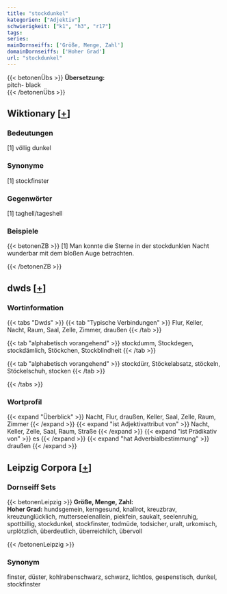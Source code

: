 ```yaml
---
title: "stockdunkel"
kategorien: ["Adjektiv"]
schwierigkeit: ["k1", "h3", "r17"]
tags:
series:
mainDornseiffs: ['Größe, Menge, Zahl']
domainDornseiffs: ['Hoher Grad']
url: "stockdunkel"
---
```


{{< betonenÜbs >}}
**Übersetzung:**  
pitch- black  
{{< /betonenÜbs >}}

## Wiktionary [[+](https://de.wiktionary.org/wiki/stockdunkel)]

### Bedeutungen
[1] völlig dunkel  

### Synonyme
[1] stockfinster  

### Gegenwörter
[1] taghell/tageshell  

### Beispiele
{{< betonenZB >}}
[1] Man konnte die Sterne in der stockdunklen Nacht wunderbar mit dem bloßen Auge betrachten.  

{{< /betonenZB >}}


## dwds [[+](https://www.dwds.de/wb/stockdunkel)]

### Wortinformation
{{< tabs "Dwds" >}}
{{< tab "Typische Verbindungen" >}}
Flur, Keller, Nacht, Raum, Saal, Zelle, Zimmer, draußen
{{< /tab >}}

{{< tab "alphabetisch vorangehend" >}}
stockdumm, Stockdegen, stockdämlich, Stöckchen, Stockblindheit
{{< /tab >}}

{{< tab "alphabetisch vorangehend" >}}
stockdürr, Stöckelabsatz, stöckeln, Stöckelschuh, stocken
{{< /tab >}}

{{< /tabs >}}

### Wortprofil
{{< expand "Überblick" >}} Nacht, Flur, draußen, Keller, Saal, Zelle, Raum, Zimmer {{< /expand >}}
{{< expand "ist Adjektivattribut von" >}} Nacht, Keller, Zelle, Saal, Raum, Straße {{< /expand >}}
{{< expand "ist Prädikativ von" >}} es {{< /expand >}}
{{< expand "hat Adverbialbestimmung" >}} draußen {{< /expand >}}

## Leipzig Corpora [[+](https://corpora.uni-leipzig.de/en/res?word=stockdunkel&corpusId=deu_newscrawl-public_2018)]

### Dornseiff Sets
{{< betonenLeipzig >}}
**Größe, Menge, Zahl:**  
**Hoher Grad:** hundsgemein, kerngesund, knallrot, kreuzbrav, kreuzunglücklich, mutterseelenallein, piekfein, saukalt, seelenruhig, spottbillig, stockdunkel, stockfinster, todmüde, todsicher, uralt, urkomisch, urplötzlich, überdeutlich, überreichlich, übervoll  

{{< /betonenLeipzig >}}

### Synonym
finster, düster, kohlrabenschwarz, schwarz, lichtlos, gespenstisch, dunkel, stockfinster

